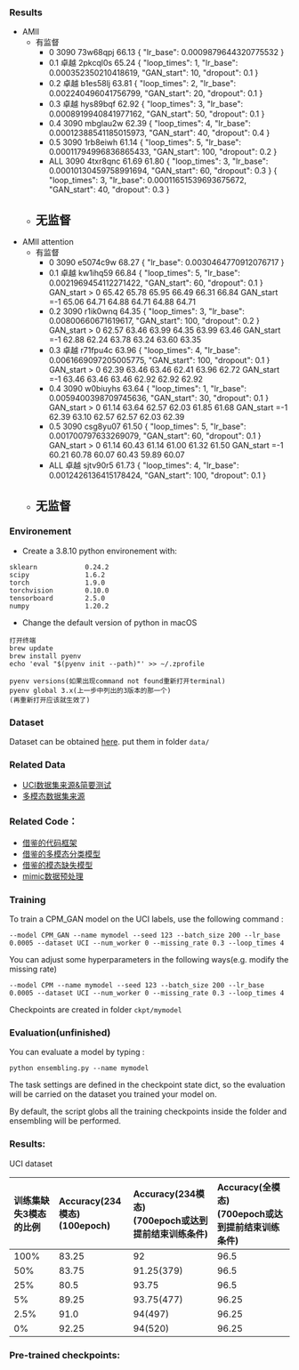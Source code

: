 ### Results

- AMII
    - 有监督
        - 0 3090 73w68qpj 66.13
          {
          "lr_base": 0.0009879644320775532
          }
        - 0.1 卓越 2pkcql0s 65.24
          {
          "loop_times": 1,
          "lr_base": 0.000352350210418619,
          "GAN_start": 10,
          "dropout": 0.1
          }
        - 0.2 卓越 b1es58lj 63.81
          {
          "loop_times": 2,
          "lr_base": 0.002240496041756799,
          "GAN_start": 20,
          "dropout": 0.1
          }
        - 0.3 卓越 hys89bqf 62.92
          {
          "loop_times": 3,
          "lr_base": 0.0008919940841977162,
          "GAN_start": 50,
          "dropout": 0.1
          }
        - 0.4 3090 mbglau2w 62.39
          {
          "loop_times": 4,
          "lr_base": 0.00012388541185015973,
          "GAN_start": 40,
          "dropout": 0.4
          }
        - 0.5 3090 1rb8eiwh 61.14
          {
          "loop_times": 5,
          "lr_base": 0.00011794996836865433,
          "GAN_start": 100,
          "dropout": 0.2
          }
        - ALL 3090 4txr8qnc 61.69 61.80
          {
          "loop_times": 3,
          "lr_base": 0.00010130459758991694,
          "GAN_start": 60,
          "dropout": 0.3
          } {
          "loop_times": 3,
          "lr_base": 0.00011651539693675672,
          "GAN_start": 40,
          "dropout": 0.3
          }
    - 无监督
      - 
- AMII attention
    - 有监督
        - 0 3090 e5074c9w 68.27
          {
          "lr_base": 0.0030464770912076717
          }
        - 0.1 卓越 kw1ihq59 66.84
          {
          "loop_times": 5,
          "lr_base": 0.0021969454112271422,
          "GAN_start": 60,
          "dropout": 0.1
          }
          GAN_start > 0 65.42 65.78 65.95 66.49 66.31 66.84
          GAN_start =-1 65.06 64.71 64.88 64.71 64.88 64.71
        - 0.2 3090 r1ik0wnq 64.35
          {
          "loop_times": 3,
          "lr_base": 0.00800660671619617,
          "GAN_start": 100,
          "dropout": 0.2
          }
          GAN_start > 0 62.57 63.46 63.99 64.35 63.99 63.46
          GAN_start =-1 62.88 62.24 63.78 63.24 63.60 63.35
        - 0.3 卓越 r71fpu4c 63.96
          {
          "loop_times": 4,
          "lr_base": 0.0061669097205005775,
          "GAN_start": 100,
          "dropout": 0.1
          }
          GAN_start > 0 62.39 63.46 63.46 62.41 63.96 62.72
          GAN_start =-1 63.46 63.46 63.46 62.92 62.92 62.92
        - 0.4 3090 w0biuyhs 63.64
          {
          "loop_times": 1,
          "lr_base": 0.0059400398709745636,
          "GAN_start": 30,
          "dropout": 0.1
          }
          GAN_start > 0 61.14 63.64 62.57 62.03 61.85 61.68
          GAN_start =-1 62.39 63.10 62.57 62.57 62.03 62.39
        - 0.5 3090 csg8yu07 61.50
          {
          "loop_times": 5,
          "lr_base": 0.001700797633269079,
          "GAN_start": 60,
          "dropout": 0.1
          }
          GAN_start > 0 61.14 60.43 61.14 61.00 61.32 61.50
          GAN_start =-1 60.21 60.78 60.07 60.43 59.89 60.07
        - ALL 卓越 sjtv90r5 61.73
          {
          "loop_times": 4,
          "lr_base": 0.0012426136415178424,
          "GAN_start": 100,
          "dropout": 0.1
          }
    - 无监督
      - 

### Environement

- Create a 3.8.10 python environement with:

```
sklearn            0.24.2
scipy              1.6.2
torch              1.9.0    
torchvision        0.10.0 
tensorboard        2.5.0
numpy              1.20.2                 
```

- Change the default version of python in macOS

```
打开终端
brew update
brew install pyenv
echo 'eval "$(pyenv init --path)"' >> ~/.zprofile

pyenv versions(如果出现command not found重新打开terminal)
pyenv global 3.x(上一步中列出的3版本的那一个)
(再重新打开应该就生效了)
```

### Dataset

Dataset can be obtained [here](https://drive.google.com/drive/folders/1CXH_KYHDmwo0DHUZNaxWSGxWNfXdUNpB?usp=sharing).
put them in folder `data/`

### Related Data

- [UCI数据集来源&简要测试](https://github.com/mvlearn/mvlearn)
- [多模态数据集来源](https://github.com/yeqinglee/mvdata)

### Related Code：

- [借鉴的代码框架](https://github.com/jbdel/MOSEI_UMONS)
- [借鉴的多模态分类模型](https://github.com/hanmenghan/TMC)
- [借鉴的模态缺失模型](https://github.com/hanmenghan/CPM_Nets)
- [mimic数据预处理](https://github.com/YerevaNN/mimic3-benchmarks)

### Training

To train a CPM_GAN model on the UCI labels, use the following command :

```
--model CPM_GAN --name mymodel --seed 123 --batch_size 200 --lr_base 0.0005 --dataset UCI --num_worker 0 --missing_rate 0.3 --loop_times 4
```

You can adjust some hyperparameters in the following ways(e.g. modify the missing rate)

```
--model CPM --name mymodel --seed 123 --batch_size 200 --lr_base 0.0005 --dataset UCI --num_worker 0 --missing_rate 0.3 --loop_times 4
```

Checkpoints are created in folder `ckpt/mymodel`

### Evaluation(unfinished)

You can evaluate a model by typing :

```
python ensembling.py --name mymodel
```

The task settings are defined in the checkpoint state dict, so the evaluation will be carried on the dataset you trained
your model on.

By default, the script globs all the training checkpoints inside the folder and ensembling will be performed.

### Results:

UCI dataset

| 训练集缺失3模态的比例 | Accuracy(234模态)<br>(100epoch) | Accuracy(234模态)<br>(700epoch或达到提前结束训练条件) | Accuracy(全模态)<br>(700epoch或达到提前结束训练条件) |
|:------------|:------------------------------|:-----------------------------------------|:---------------------------------------|
| 100%        | 83.25                         | 92                                       | 96.5                                   |
| 50%         | 83.75                         | 91.25(379)                               | 96.5                                   |
| 25%         | 80.5                          | 93.75                                    | 96.5                                   |
| 5%          | 89.25                         | 93.75(477)                               | 96.25                                  |
| 2.5%        | 91.0                          | 94(497)                                  | 96.25                                  |
| 0%          | 92.25                         | 94(520)                                  | 96.25                                  |

### Pre-trained checkpoints:


